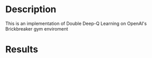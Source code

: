 # Description 
This is an implementation of Double Deep-Q Learning on OpenAI's Brickbreaker gym enviroment

# Results
